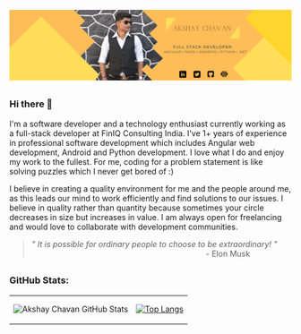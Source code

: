![enter image description here](https://raw.githubusercontent.com/AkshayChavan7/AkshayChavan7/main/LinkedIn%20Banner%20Yellow.png)
## 
### Hi there 👋
I'm a software developer and a technology enthusiast currently working as a full-stack developer at FinIQ Consulting India. I've 1+ years of experience in professional software development which includes Angular web development, Android and Python development. I love what I do and enjoy my work to the fullest. For me, coding for a problem statement is like solving puzzles which I never get bored of :)

I believe in creating a quality environment for me and the people around me, as this leads our mind to work efficiently and find solutions to our issues. I believe in quality rather than quantity because sometimes your circle decreases in size but increases in value. 
I am always open for freelancing and would love to collaborate with development communities.

> *" It is possible for ordinary people to choose to be extraordinary! "*
> &nbsp;&nbsp;&nbsp;&nbsp;&nbsp;&nbsp;&nbsp;&nbsp;&nbsp;&nbsp;&nbsp;&nbsp;&nbsp;&nbsp;&nbsp;&nbsp;&nbsp;&nbsp;&nbsp;&nbsp;&nbsp;&nbsp;&nbsp;&nbsp;&nbsp;&nbsp;&nbsp;&nbsp;&nbsp;&nbsp;&nbsp;&nbsp;&nbsp;&nbsp;&nbsp;&nbsp;&nbsp;&nbsp;&nbsp;&nbsp;&nbsp;&nbsp;&nbsp;&nbsp;&nbsp;&nbsp;&nbsp;&nbsp;&nbsp;&nbsp;&nbsp;&nbsp;&nbsp;&nbsp;&nbsp;&nbsp;&nbsp;&nbsp;&nbsp;&nbsp;&nbsp;&nbsp;&nbsp;&nbsp;&nbsp;&nbsp;&nbsp;&nbsp;&nbsp;&nbsp;&nbsp;&nbsp;&nbsp;&nbsp;&nbsp;&nbsp;&nbsp;&nbsp; - Elon Musk
##  

### GitHub Stats: 
<table cellspacing="0" cellpadding="0">
<tr>
<td>

![Akshay Chavan GitHub Stats](https://github-readme-stats.vercel.app/api?username=AkshayChavan7&&show_icons=true&title_color=ffffff&icon_color=bb2acf&text_color=daf7dc&bg_color=151515)

</td>
<td>

[![Top Langs](https://github-readme-stats.vercel.app/api/top-langs/?username=AkshayChavan7&layout=compact)](https://github.com/AkshayChavan7/github-readme-stats)

</td>
</tr>
</table>
